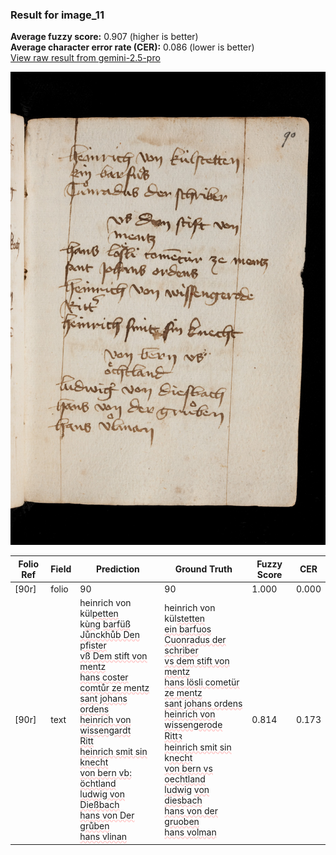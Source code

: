 ### Result for image_11
**Average fuzzy score:** 0.907 (higher is better)<br>**Average character error rate (CER):** 0.086 (lower is better)<br>[View raw result from gemini-2.5-pro](https://github.com/RISE-UNIBAS/humanities_data_benchmark/blob/main/results/2025-10-24/T0272/request_T0272_image_11.json)

<img src="https://github.com/RISE-UNIBAS/humanities_data_benchmark/blob/main/benchmarks/medieval_manuscripts/images/image_11.jpg?raw=true" alt="image_11" width="800px">

<style>
.diff { text-decoration: underline; text-decoration-color: #ffcccc; text-decoration-style: wavy; }
</style>

| Folio Ref | Field | Prediction | Ground Truth | Fuzzy Score | CER |
|-----------|-------|------------|--------------|-------------|-----|
| [90r] | folio | 90 | 90 | 1.000 | 0.000 |
| [90r] | text | heinrich von kül<span class="diff">petten<br></span>k<span class="diff">ùn</span>g <span class="diff">barfüß<br>Jůnckhůb Den pfister<br>vß Dem stift von<br>mentz<br>hans coster comtůr ze mentz<br>sant johans ordens<br>heinrich von wissen</span>g<span class="diff">ardt<br>Ritt<br>heinrich smit sin knecht<br>von bern vb:<br>öchtland<br>ludwig von Dießbach<br>hans von Der grůben<br>hans vlinan</span> | heinrich von kül<span class="diff">stetten<br> ein barfuos<br> Cuonradus der schriber<br> vs dem stift von<br> mentz<br> hans lösli cometür ze mentz<br> sant johans ordens<br> heinrich von wissengerode<br> Rittꝛ <br> heinrich smit sin </span>k<span class="diff">necht<br> von bern vs oechtland<br> ludwi</span>g <span class="diff">von diesbach<br> hans von der </span>g<span class="diff">ruoben<br> hans volman</span> | 0.814 | 0.173 |

